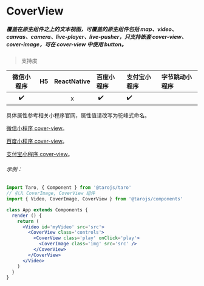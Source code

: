 # CoverView

##### 覆盖在原生组件之上的文本视图，可覆盖的原生组件包括 map、video、canvas、camera、live-player、live-pusher，只支持嵌套 cover-view、cover-image，可在 cover-view 中使用 button。

> 支持度

| 微信小程序 |  H5  | ReactNative | 百度小程序 | 支付宝小程序 | 字节跳动小程序 |
| :--------: | :--: | :---------: | :--------- | :----------- | :------------- |
|     ✔️      |      |      x      | ️ ✔️         | ✔️            |                |

具体属性参考相关小程序官网，属性值请改写为驼峰式命名。

[微信小程序 cover-view](https://developers.weixin.qq.com/miniprogram/dev/component/cover-view.html)。

[百度小程序 cover-view](https://smartprogram.baidu.com/docs/develop/component/view/#cover-view)。

[支付宝小程序 cover-view](https://docs.alipay.com/mini/component/cover-view)。

###### 示例：

```jsx
import Taro, { Component } from '@tarojs/taro'
// 引入 CoverImage, CoverView 组件
import { Video, CoverImage, CoverView } from '@tarojs/components'

class App extends Components {
  render () {
    return (
      <Video id='myVideo' src='src'>
        <CoverView class='controls'>
          <CoverView class='play' onClick='play'>
            <CoverImage class='img' src='src' />
          </CoverView>
        </CoverView>
      </Video>
    )
  }
}
```